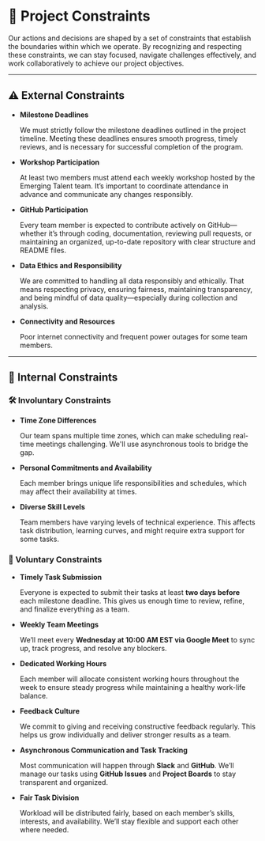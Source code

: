 # 🚧 Project Constraints

Our actions and decisions are shaped by a set of constraints that establish the
boundaries within which we operate. By recognizing and respecting these
constraints, we can stay focused, navigate challenges effectively, and work
collaboratively to achieve our project objectives.

---

## ⚠️ External Constraints

- **Milestone Deadlines**

  We must strictly follow the milestone deadlines outlined in the project
  timeline. Meeting these deadlines ensures smooth progress, timely reviews,
  and is necessary for successful completion of the program.

- **Workshop Participation**

  At least two members must attend each weekly workshop hosted by the Emerging
  Talent team. It’s important to coordinate attendance in advance and
  communicate any changes responsibly.

- **GitHub Participation**

  Every team member is expected to contribute actively on GitHub—whether it’s
  through coding, documentation, reviewing pull requests, or maintaining an
  organized, up-to-date repository with clear structure and README files.

- **Data Ethics and Responsibility**

  We are committed to handling all data responsibly and ethically. That means
  respecting privacy, ensuring fairness, maintaining transparency, and being
  mindful of data quality—especially during collection and analysis.

- **Connectivity and Resources**

  Poor internet connectivity and frequent power outages for some team members.

---

## 🔐 Internal Constraints

### 🛠️ Involuntary Constraints

- **Time Zone Differences**

  Our team spans multiple time zones, which can make scheduling real-time
  meetings challenging. We'll use asynchronous tools to bridge the gap.

- **Personal Commitments and Availability**

  Each member brings unique life responsibilities and schedules, which may
  affect their availability at times.

- **Diverse Skill Levels**

  Team members have varying levels of technical experience. This affects task
  distribution, learning curves, and might require extra support for some tasks.

### 🎯 Voluntary Constraints

- **Timely Task Submission**

  Everyone is expected to submit their tasks at least **two days before** each
  milestone deadline. This gives us enough time to review, refine, and finalize
  everything as a team.

- **Weekly Team Meetings**

  We’ll meet every **Wednesday at 10:00 AM EST via Google Meet** to sync up,
  track progress, and resolve any blockers.

- **Dedicated Working Hours**

  Each member will allocate consistent working hours throughout the week to
  ensure steady progress while maintaining a healthy work-life balance.

- **Feedback Culture**

  We commit to giving and receiving constructive feedback regularly. This helps
  us grow individually and deliver stronger results as a team.

- **Asynchronous Communication and Task Tracking**

  Most communication will happen through **Slack** and **GitHub**. We’ll manage
  our tasks using **GitHub Issues** and **Project Boards** to stay transparent
  and organized.

- **Fair Task Division**

  Workload will be distributed fairly, based on each member’s skills,
  interests, and availability. We’ll stay flexible and support each other where
  needed.
